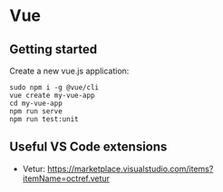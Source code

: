 # Vue

<!--ts-->
<!--te-->

## Getting started

Create a new vue.js application:

```bsah
sudo npm i -g @vue/cli
vue create my-vue-app
cd my-vue-app
npm run serve
npm run test:unit
```

## Useful VS Code extensions

- Vetur: https://marketplace.visualstudio.com/items?itemName=octref.vetur
